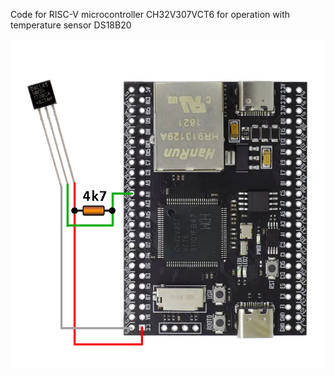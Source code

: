 Code for RISC-V microcontroller CH32V307VCT6 for operation with temperature sensor DS18B20

![alt text](https://raw.githubusercontent.com/chegleev/riscv-ds18b20/main/image.jpg)
